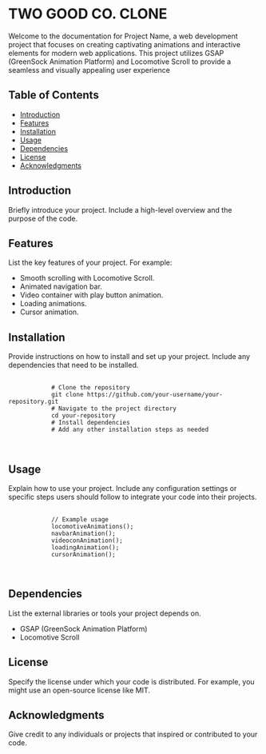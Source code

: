 <h1>TWO GOOD CO. CLONE</h1>
    <p>Welcome to the documentation for Project Name, a web development project that focuses on creating captivating animations and interactive elements for modern web applications. This project utilizes GSAP (GreenSock Animation Platform) and Locomotive Scroll to provide a seamless and visually appealing user experience</p>
    <h2>Table of Contents</h2>
    <ul>
        <li><a href="#introduction">Introduction</a></li>
        <li><a href="#features">Features</a></li>
        <li><a href="#installation">Installation</a></li>
        <li><a href="#usage">Usage</a></li>
        <li><a href="#dependencies">Dependencies</a></li>
        <li><a href="#license">License</a></li>
        <li><a href="#acknowledgments">Acknowledgments</a></li>
    </ul>
    <h2 id="introduction">Introduction</h2>
    <p>Briefly introduce your project. Include a high-level overview and the purpose of the code.</p>
    <h2 id="features">Features</h2>
    <p>List the key features of your project. For example:</p>
    <ul>
        <li>Smooth scrolling with Locomotive Scroll.</li>
        <li>Animated navigation bar.</li>
        <li>Video container with play button animation.</li>
        <li>Loading animations.</li>
        <li>Cursor animation.</li>
    </ul>
    <h2 id="installation">Installation</h2>
    <p>Provide instructions on how to install and set up your project. Include any dependencies that need to be installed.</p>
    <pre>
        <code>
            # Clone the repository
            git clone https://github.com/your-username/your-repository.git
            # Navigate to the project directory
            cd your-repository
            # Install dependencies
            # Add any other installation steps as needed
        </code>
    </pre>
    <h2 id="usage">Usage</h2>
    <p>Explain how to use your project. Include any configuration settings or specific steps users should follow to integrate your code into their projects.</p>
    <pre>
        <code>
            // Example usage
            locomotiveAnimations();
            navbarAnimation();
            videoconAnimation();
            loadingAnimation();
            cursorAnimation();
        </code>
    </pre>
    <h2 id="dependencies">Dependencies</h2>
    <p>List the external libraries or tools your project depends on.</p>
    <ul>
        <li>GSAP (GreenSock Animation Platform)</li>
        <li>Locomotive Scroll</li>
    </ul>
    <h2 id="license">License</h2>
    <p>Specify the license under which your code is distributed. For example, you might use an open-source license like MIT.</p>
    <h2 id="acknowledgments">Acknowledgments</h2>
    <p>Give credit to any individuals or projects that inspired or contributed to your code.</p>
